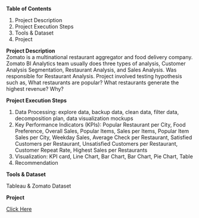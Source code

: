 **Table of Contents**
1. Project Description
2. Project Execution Steps 
3. Tools & Dataset
4. Project


**Project Description**<br>
Zomato is a multinational restaurant aggregator and food delivery company. Zomato BI Analytics team usually does three types of analysis, Customer Analysis Segmentation, Restaurant Analysis, and Sales Analysis. Was responsible for Restaurant Analysis. Project involved testing hypothesis such as, What restaurants are popular? What restaurants generate the highest revenue? Why?  


**Project Execution Steps**
1. Data Processing: explore data, backup data, clean data, filter data, decomposition plan, data visualization mockups
2. Key Performance Indicators (KPIs): Popular Restaurant per City, Food Preference, Overall Sales, Popular Items, Sales per Items, Popular Item Sales per City, Weekday Sales, Average Check per Restaurant, Satisfied Customers per Restaurant, Unsatisfied Customers per Restaurant, Customer Repeat Rate, Highest Sales per Restaurants
3. Visualization: KPI card, Line Chart, Bar Chart, Bar Chart, Pie Chart, Table
4. Recommendation


**Tools & Dataset**<br>

Tableau & Zomato Dataset


**Project**<br>

[Click Here](https://public.tableau.com/app/profile/mudassar.chaudhry/viz/FinalProject_17173229631950/NotesIStoryline)

